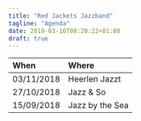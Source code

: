 ```yaml
---
title: "Red Jackets Jazzband"
tagline: "Agenda"
date: 2019-03-16T08:20:22+01:00
draft: true
---
```


| **When**   | **Where**          |
| :----------|:------------------ |
| 03/11/2018 | Heerlen Jazzt      |
| 27/10/2018 | Jazz & So          |
| 15/09/2018 | Jazz by the Sea    |
